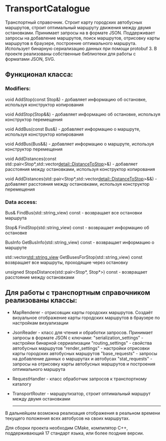 # TransportCatalogue
Транспортный справочник. Строит карту городских автобусных маршрутов, строит оптимальный маршруту движения между двумя остановками. Принимает запросы на в формате JSON. Поддерживает запросы на добавление маршрутов, поиск маршрутов, отрисовку карты маршрутов в браузере, построение оптимального маршрута. Использует бинарную сериализацию данных при помощи protobuf 3. В проекте реализованы собственные библиотеки для работы с форматами JSON, SVG.

Функционал класса:
-------------------------

### Modifiers:

void AddStop(const Stop&) - добавляет информацию об остановке, используя конструктор копирования

void AddStop(Stop&&) - добавляет информацию об остановке, используя конструктор перемещения

void AddBus(const Bus&) - добавляет информацию о маршруте, используя конструктор копирования

void AddBus(Bus&&) - добавляет информацию о маршруте, используя конструктор перемещения

void AddDistances(const std::pair<Stop*,std::vector<detail::DistanceToStop>>&) - добавляет расстояния между остановками, используя конструктор копирования

void AddDistances(std::pair<Stop*,std::vector<detail::DistanceToStop>>&&) - добавляет расстояния между остановками, используя конструктор перемещения

### Data access:

Bus& FindBus(std::string_view) const - возвращает все остановки маршрута

Stop& FindStop(std::string_view) const - возвращает информацию об остановке

BusInfo GetBusInfo(std::string_view) const - возвращает информацию о маршруте

std::vector<std::string_view> GetBusesForStop(std::string_view) const возвращает все маршруты, проходящие через остановку
    
unsigned StopsDistance(std::pair<Stop*, Stop*>) const - возвращает расстояние между остановками

Для работы с транспортным справочником реализованы классы:
----------------------------------------------------------

+ MapRenderer - отрисовщик карты городских маршрутов. Создаёт визуальное отображение карты городских маршрутов в браузере по настройкам визуализации

+ JsonReader - класс для чтения и обработки запросов. Принимает запросы в формате JSON с ключами:
"serialization_settings" - настройки бинарной серриализации
"routing_settings" - свойства автобусных маршрутов 
"render_settings" - настройки отрисовки карты городских автобусных маршрутов
"base_requests" - запросы на добавление данных о маршрутах и автобусах
"stat_requests" - запросы на отрисовку карты автобусных маршрутов и построения оптимального маршрута

+ RequestHandler - класс обработчик запросов к транспортному каталогу

+ TransportRouter - маршрутизатор, строит оптимальный маршрут между двумя остановками  
  
  ----------------------------------------------------------

В дальнейшем возможна реализация отображения в реальном времени текущего положения всех автобусов на своих маршрутах. 

Для сборки проекта необходим CMake, компилятор С++, поддерживающий 17 стандарт языка, или более поздние версии.
